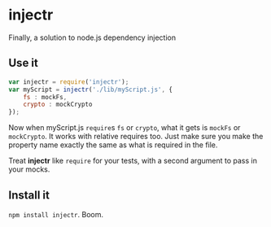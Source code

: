# injectr #

Finally, a solution to node.js dependency injection

## Use it ##

````javascript
var injectr = require('injectr');
var myScript = injectr('./lib/myScript.js', {
    fs : mockFs,
    crypto : mockCrypto
});
````

Now when myScript.js `require`s `fs` or `crypto`, what it gets is `mockFs` or
`mockCrypto`. It works with relative requires too. Just make sure you make the
property name exactly the same as what is required in the file.

Treat **injectr** like `require` for your tests, with a second argument to pass
in your mocks.

## Install it ##

`npm install injectr`. Boom.


